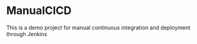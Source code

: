 # ManualCICD
This is a demo project for manual continuous integration and deployment through Jenkins
